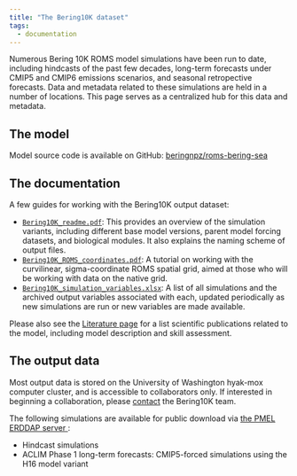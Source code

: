 ```yaml
---
title: "The Bering10K dataset"
tags:
  - documentation
---
```


Numerous Bering 10K ROMS model simulations have been run to date, including hindcasts of the past few decades, long-term forecasts under CMIP5 and CMIP6 emissions scenarios, and seasonal retropective forecasts.  Data and metadata related to these simulations are held in a number of locations.  This page serves as a centralized hub for this data and metadata.

## The model

Model source code is available on GitHub: [beringnpz/roms-bering-sea](https://github.com/beringnpz/roms-bering-sea)

## The documentation

A few guides for working with the Bering10K output dataset:

- [`Bering10K_readme.pdf`](https://drive.google.com/file/d/1uG4IF5deEmIvAxEGNYjTRh9p6Y8IB5v7/view?usp=sharing): This provides an overview of the simulation variants, including different base model versions, parent model forcing datasets, and biological modules.  It also explains the naming scheme of output files.
- [`Bering10K_ROMS_coordinates.pdf`](https://drive.google.com/file/d/1WZTrnG9WXQwM4zXO6n9G345P5eRpkSUW/view?usp=sharing): A tutorial on working with the curvilinear, sigma-coordinate ROMS spatial grid, aimed at those who will be working with data on the native grid.
- [`Bering10K_simulation_variables.xlsx`](https://drive.google.com/file/d/1C1FCxRMBm0uBv2wEKwrGfHmLnjt_gFvG/view?usp=sharing): A list of all simulations and the archived output variables associated with each, updated periodically as new simulations are run or new variables are made available.

Please also see the [Literature page](../literature) for a list scientific publications related to the model, including model description and skill assessment.

## The output data

Most output data is stored on the University of Washington hyak-mox computer cluster, and is accessible to collaborators only.  If interested in beginning a collaboration, please [contact](mailto:kelly.kearney@noaa.gov) the Bering10K team.

The following simulations are available for public download via [the PMEL ERDDAP server ](add/link/when/live):

- Hindcast simulations
- ACLIM Phase 1 long-term forecasts: CMIP5-forced simulations using the H16 model variant

